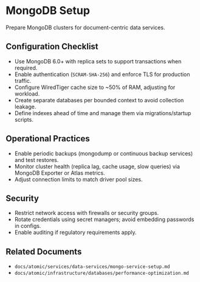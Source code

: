# MongoDB Setup

Prepare MongoDB clusters for document-centric data services.

## Configuration Checklist

- Use MongoDB 6.0+ with replica sets to support transactions when required.
- Enable authentication (`SCRAM-SHA-256`) and enforce TLS for production traffic.
- Configure WiredTiger cache size to ~50% of RAM, adjusting for workload.
- Create separate databases per bounded context to avoid collection leakage.
- Define indexes ahead of time and manage them via migrations/startup scripts.

## Operational Practices

- Enable periodic backups (mongodump or continuous backup services) and test restores.
- Monitor cluster health (replica lag, cache usage, slow queries) via MongoDB Exporter or Atlas metrics.
- Adjust connection limits to match driver pool sizes.

## Security

- Restrict network access with firewalls or security groups.
- Rotate credentials using secret managers; avoid embedding passwords in configs.
- Enable auditing if regulatory requirements apply.

## Related Documents

- `docs/atomic/services/data-services/mongo-service-setup.md`
- `docs/atomic/infrastructure/databases/performance-optimization.md`
